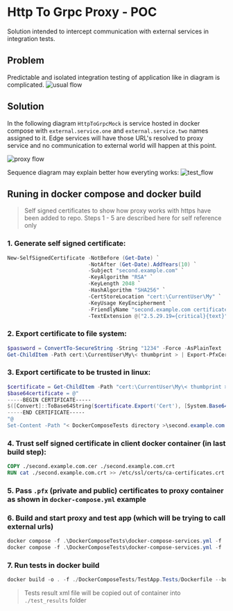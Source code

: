 # Http To Grpc Proxy - POC
Solution intended to intercept communication with external services in integration tests.

## Problem
Predictable and isolated integration testing of application like in diagram is complicated.
![usual flow](https://www.plantuml.com/plantuml/png/XLDDJyCm3BtdLrZSGOBZ3WZ4XxG3HyG1JIXAJHkHn25nsIR4VyTfIcaHWnscok_Px_aZ5vbrujuxw7El7JmxsYeLjNdHBSBHpOun1UsU7YYvvWZU5SZl4SVmISRqPWsUKC3D0OYtj54VivftrYGQqJoLl4qKU0F7_V4vFAw35F7OMCsuMK6Regci1J2IRveMJuNbN__cd5LE9TMa4VsrdHLqpF6RVNQGNJeSsTAdDam9xWLKvMzCgksjm1PpGibA1MA4PDkEWPvXCHLr2Hc7i9-7WJlDOCZxFbWZxULQJypirJMP5v4JD4g20E38o4ORV4D7qMDWXQ4fgZ-rlysASorO9vzvdnbzbPnSmzPofsGyXUaf8U2ko3KmMJ-WCGn0tKeQxhIF3bSrz9MuR6kGiRD5JhI230S1CH6J8NT8SNu7I-7rRuNd-cfGGTdwr5SLzfXpEUB_j9VlHbs6FNoT3IotgMDqHTHIa2SeqbUJZn9Y4bhPvvIbPUX69oipfvu5JTItNJs_oSs5VCcZ_WG0 "usual flow")

## Solution
In the following diagram `HttpToGrpcMock` is service hosted in docker compose with `external.service.one` and `external.service.two` names assigned to it. Edge services will have those URL's resolved to proxy service and no communication to external world will happen at this point.

![proxy flow](https://www.plantuml.com/plantuml/png/VP9FJyCm3CNl-HGM9v3O97RaW2OX_XrscyHXcb2MU9srDEuIjp0XlZjEkp61q7fgxP-VtqiwpMAJj7M09l777jQ1turfhDlQ2k5YHYvnnjIHmtm1dmRqMJmcZhA4KJkwWyLB54mrUhA2orkeKkC6wbVZ03_u2c-KgdVdcSd03D0mTEW-YpHpVj8jCtPRnJPQE76Jyzm0_kcPhrFYOgXALeZZsnopv6FcGjy7mZvu-6T3KOai22iMuHfu3QSPyxh12D8BfZPUW-lBu3X6T5eKFbn0e8vY1HGpUGIlofWKgnkz1cEZXuGEgKFLmLshWcMKf9yczD2HxU-W58GTXt5l0oX3cxKlR33QLL2Vv4d5IbGRoeesakkJGsRGAC0nx7_MN1ujNe6pqQomE27iL7FLYdxaXcDMN-fKIb5FTAoxV3aKOwRwfh_PDm00 "proxy flow")

Sequence diagram may explain better how everyting works:
![test_flow](https://www.plantuml.com/plantuml/png/TLFBSi8m3BpxA_G3b7iE7JgTFZWmxRJv0U48ui6nKbk1ylUL4mWaCxqfahMxMYch91YbQxmnhGREkXQ3G4b99ectsDfdxoXCqw-HPvcNQa-JnBj8MtBktx0z69EXOR5u77eB-FpuBc6PA5JBbfLrhDye2t0XIUoiW32Sq0diECAIVeLYGB-qwBtfyK0RiuG2rc4eWkMcwOApA8w3oSNyQ2ghW5g_JM0XY6vV2_1k6AMiNJWaS0aoYGjxG2iTUdCbXqJnw2mPdI3tcoaop2RPQppZcJcq3Zi6t78d4CcIErAbmK-NLw8oTF8JnagJweLeCetCDvxCskzmS7FuAE0fgLWPqQx5UtrPGa-OMWvfZZcJEXzrDBztSx3wkkdPq4FkgwUfigrRL8HTlyC6pw2lOKiGr86KC9xr1A3H-z0r94eFPeDdBUibdBZpLNvQeU1MYz2r6XBeXIHkIEgCxjs1G6gKqQpBkOpUg1JsHxexHMWZDquz-CV4YqDcfGtw1_q1 "test_flow")

## Runing in docker compose and docker build
> Self signed certificates to show how proxy works with https have been added to repo. Steps 1 - 5 are described here for self reference only
### 1. Generate self signed certificate:
```powershell
New-SelfSignedCertificate -NotBefore (Get-Date) `
                          -NotAfter (Get-Date).AddYears(10) `
                          -Subject "second.example.com" `
                          -KeyAlgorithm "RSA" `
                          -KeyLength 2048 `
                          -HashAlgorithm "SHA256" `
                          -CertStoreLocation "cert:\CurrentUser\My" `
                          -KeyUsage KeyEncipherment `
                          -FriendlyName "second.example.com certificate for sample integration tests" `
                          -TextExtension @("2.5.29.19={critical}{text}","2.5.29.37={critical}{text}1.3.6.1.5.5.7.3.1","2.5.29.17={critical}{text}DNS=second.example.com")
```
### 2. Export certificate to file system:
```powershell
$password = ConvertTo-SecureString -String "1234" -Force -AsPlainText
Get-ChildItem -Path cert:\CurrentUser\My\< thumbprint > | Export-PfxCertificate -FilePath "< DockerComposeTests directory >\second.example.com.pfx" -Password $password
```

### 3. Export certificate to be trusted in linux:
```powershell
$certificate = Get-ChildItem -Path "cert:\CurrentUser\My\< thumbprint >
$base64certificate = @"
-----BEGIN CERTIFICATE-----
$([Convert]::ToBase64String($certificate.Export('Cert'), [System.Base64FormattingOptions]::InsertLineBreaks))
-----END CERTIFICATE-----
"@
Set-Content -Path "< DockerComposeTests directory >\second.example.com.cer" -Value $base64certificate
```

### 4. Trust self signed certificate in client docker container (in last build step):
```Dockerfile
COPY ./second.example.com.cer ./second.example.com.crt
RUN cat ./second.example.com.crt >> /etc/ssl/certs/ca-certificates.crt
```

### 5. Pass `.pfx` (private and public) certificates to proxy container as shown in `docker-compose.yml` example

### 6. Build and start proxy and test app (which will be trying to call external urls)
```powershell
docker compose -f .\DockerComposeTests\docker-compose-services.yml -f .\DockerComposeTests\docker-compose-proxy.yml build
docker compose -f .\DockerComposeTests\docker-compose-services.yml -f .\DockerComposeTests\docker-compose-proxy.yml -d up
```

### 7. Run tests in docker build
```powershell
docker build -o . -f ./DockerComposeTests/TestApp.Tests/Dockerfile --build-arg CACHEBUST=$(date) .
```
> Tests result xml file will be copied out of container into `./test_results` folder